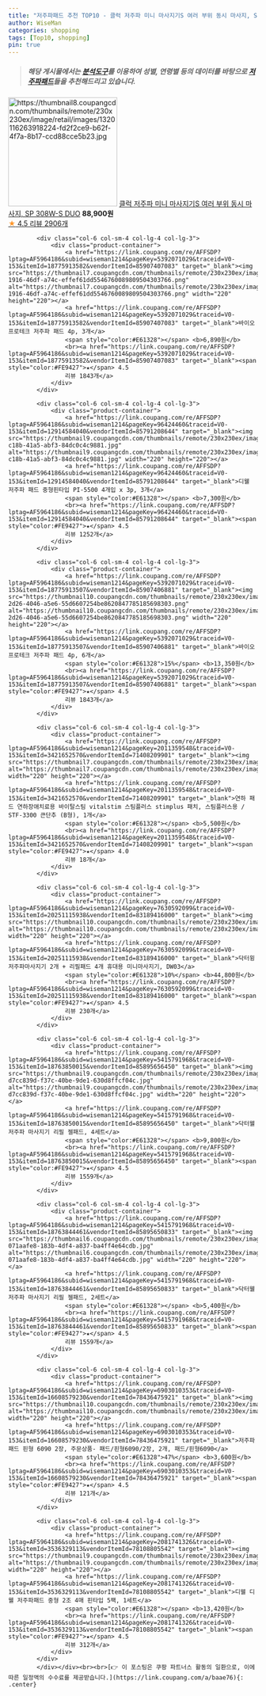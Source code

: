 ```yaml
---
title: "저주파패드 추천 TOP10 - 클럭 저주파 미니 마사지기S 여러 부위 동시 마사지, SP 308W-S DUO"
author: WiseMan
categories: shopping
tags: [Top10, shopping]
pin: true
---
```


> ##### 해당 게시물에서는 [**분석도구**](https://itemscout.io/)를 이용하여 **성별**, **연령별** 등의 데이터를 바탕으로 [**저주파패드**](https://link.coupang.com/a/baae76)들을 추천해드리고 있습니다.
<div class="container"><div class="row">
            <div class="col-6 col-sm-4 col-lg-4 col-lg-3">
                <div class="product-container">
                    <a href="https://link.coupang.com/re/AFFSDP?lptag=AF5964186&subid=wiseman1214&pageKey=5677639010&traceid=V0-153&itemId=9368129326&vendorItemId=5540251357" target="_blank"><img src="https://thumbnail8.coupangcdn.com/thumbnails/remote/230x230ex/image/retail/images/1320116263918224-fd2f2ce9-b62f-4f7a-8b17-ccd88cce5b23.jpg" alt="https://thumbnail8.coupangcdn.com/thumbnails/remote/230x230ex/image/retail/images/1320116263918224-fd2f2ce9-b62f-4f7a-8b17-ccd88cce5b23.jpg" width="220" height="220"></a>
                    <a href="https://link.coupang.com/re/AFFSDP?lptag=AF5964186&subid=wiseman1214&pageKey=5677639010&traceid=V0-153&itemId=9368129326&vendorItemId=5540251357" target="_blank">클럭 저주파 미니 마사지기S 여러 부위 동시 마사지, SP 308W-S DUO</a>
                    <span style="color:#E61328"></span> <b>88,900원</b>
                    <br><a href="https://link.coupang.com/re/AFFSDP?lptag=AF5964186&subid=wiseman1214&pageKey=5677639010&traceid=V0-153&itemId=9368129326&vendorItemId=5540251357" target="_blank"><span style="color:#FE9427">★</span> 4.5
                    리뷰 2906개</a>
                </div>
            </div>
            
            <div class="col-6 col-sm-4 col-lg-4 col-lg-3">
                <div class="product-container">
                    <a href="https://link.coupang.com/re/AFFSDP?lptag=AF5964186&subid=wiseman1214&pageKey=5392071029&traceid=V0-153&itemId=18775913582&vendorItemId=85907407083" target="_blank"><img src="https://thumbnail7.coupangcdn.com/thumbnails/remote/230x230ex/image/retail/images/6882e608-1916-46df-a74c-effef61dd5546760089809504303766.png" alt="https://thumbnail7.coupangcdn.com/thumbnails/remote/230x230ex/image/retail/images/6882e608-1916-46df-a74c-effef61dd5546760089809504303766.png" width="220" height="220"></a>
                    <a href="https://link.coupang.com/re/AFFSDP?lptag=AF5964186&subid=wiseman1214&pageKey=5392071029&traceid=V0-153&itemId=18775913582&vendorItemId=85907407083" target="_blank">바이오프로테크 저주파 패드 4p, 3개</a>
                    <span style="color:#E61328"></span> <b>6,890원</b>
                    <br><a href="https://link.coupang.com/re/AFFSDP?lptag=AF5964186&subid=wiseman1214&pageKey=5392071029&traceid=V0-153&itemId=18775913582&vendorItemId=85907407083" target="_blank"><span style="color:#FE9427">★</span> 4.5
                    리뷰 1843개</a>
                </div>
            </div>
            
            <div class="col-6 col-sm-4 col-lg-4 col-lg-3">
                <div class="product-container">
                    <a href="https://link.coupang.com/re/AFFSDP?lptag=AF5964186&subid=wiseman1214&pageKey=96424460&traceid=V0-153&itemId=12914584040&vendorItemId=85791208644" target="_blank"><img src="https://thumbnail9.coupangcdn.com/thumbnails/remote/230x230ex/image/retail/images/2023/04/26/17/3/c77fa168-c18b-41a5-abf3-84dc0c4c9881.jpg" alt="https://thumbnail9.coupangcdn.com/thumbnails/remote/230x230ex/image/retail/images/2023/04/26/17/3/c77fa168-c18b-41a5-abf3-84dc0c4c9881.jpg" width="220" height="220"></a>
                    <a href="https://link.coupang.com/re/AFFSDP?lptag=AF5964186&subid=wiseman1214&pageKey=96424460&traceid=V0-153&itemId=12914584040&vendorItemId=85791208644" target="_blank">디웰 저주파 패드 중형핀타입 PI-5500 4개입 x 3p, 3개</a>
                    <span style="color:#E61328"></span> <b>7,300원</b>
                    <br><a href="https://link.coupang.com/re/AFFSDP?lptag=AF5964186&subid=wiseman1214&pageKey=96424460&traceid=V0-153&itemId=12914584040&vendorItemId=85791208644" target="_blank"><span style="color:#FE9427">★</span> 4.5
                    리뷰 1252개</a>
                </div>
            </div>
            
            <div class="col-6 col-sm-4 col-lg-4 col-lg-3">
                <div class="product-container">
                    <a href="https://link.coupang.com/re/AFFSDP?lptag=AF5964186&subid=wiseman1214&pageKey=5392071029&traceid=V0-153&itemId=18775913507&vendorItemId=85907406881" target="_blank"><img src="https://thumbnail10.coupangcdn.com/thumbnails/remote/230x230ex/image/retail/images/ba4bf922-2d26-4046-a5e6-55d6607254be8620847785185698303.png" alt="https://thumbnail10.coupangcdn.com/thumbnails/remote/230x230ex/image/retail/images/ba4bf922-2d26-4046-a5e6-55d6607254be8620847785185698303.png" width="220" height="220"></a>
                    <a href="https://link.coupang.com/re/AFFSDP?lptag=AF5964186&subid=wiseman1214&pageKey=5392071029&traceid=V0-153&itemId=18775913507&vendorItemId=85907406881" target="_blank">바이오프로테크 저주파 패드 4p, 6개</a>
                    <span style="color:#E61328">15%</span> <b>13,350원</b>
                    <br><a href="https://link.coupang.com/re/AFFSDP?lptag=AF5964186&subid=wiseman1214&pageKey=5392071029&traceid=V0-153&itemId=18775913507&vendorItemId=85907406881" target="_blank"><span style="color:#FE9427">★</span> 4.5
                    리뷰 1843개</a>
                </div>
            </div>
            
            <div class="col-6 col-sm-4 col-lg-4 col-lg-3">
                <div class="product-container">
                    <a href="https://link.coupang.com/re/AFFSDP?lptag=AF5964186&subid=wiseman1214&pageKey=2011359548&traceid=V0-153&itemId=3421652570&vendorItemId=71408209901" target="_blank"><img src="https://thumbnail7.coupangcdn.com/thumbnails/remote/230x230ex/image/vendor_inventory/f0a1/8f9e4dd28b8be9477ba4ccddccf91f88483c0d5afaf1901cc40562d94597.png" alt="https://thumbnail7.coupangcdn.com/thumbnails/remote/230x230ex/image/vendor_inventory/f0a1/8f9e4dd28b8be9477ba4ccddccf91f88483c0d5afaf1901cc40562d94597.png" width="220" height="220"></a>
                    <a href="https://link.coupang.com/re/AFFSDP?lptag=AF5964186&subid=wiseman1214&pageKey=2011359548&traceid=V0-153&itemId=3421652570&vendorItemId=71408209901" target="_blank">연하 패드 연하장애치료용 바이탈스팀﻿ vitalstim 스팀플러스 stimplus 패치, 스팀플러스용 / STF-3300 큰단추 (B형), 1개</a>
                    <span style="color:#E61328"></span> <b>5,500원</b>
                    <br><a href="https://link.coupang.com/re/AFFSDP?lptag=AF5964186&subid=wiseman1214&pageKey=2011359548&traceid=V0-153&itemId=3421652570&vendorItemId=71408209901" target="_blank"><span style="color:#FE9427">★</span> 4.0
                    리뷰 18개</a>
                </div>
            </div>
            
            <div class="col-6 col-sm-4 col-lg-4 col-lg-3">
                <div class="product-container">
                    <a href="https://link.coupang.com/re/AFFSDP?lptag=AF5964186&subid=wiseman1214&pageKey=7630592099&traceid=V0-153&itemId=20251115938&vendorItemId=83189416000" target="_blank"><img src="https://thumbnail10.coupangcdn.com/thumbnails/remote/230x230ex/image/vendor_inventory/786f/e1fcccb4f91a49d815e77893e26bb4f026cda5fc7d42f4e583bd48dae5d0.jpg" alt="https://thumbnail10.coupangcdn.com/thumbnails/remote/230x230ex/image/vendor_inventory/786f/e1fcccb4f91a49d815e77893e26bb4f026cda5fc7d42f4e583bd48dae5d0.jpg" width="220" height="220"></a>
                    <a href="https://link.coupang.com/re/AFFSDP?lptag=AF5964186&subid=wiseman1214&pageKey=7630592099&traceid=V0-153&itemId=20251115938&vendorItemId=83189416000" target="_blank">닥터윙 저주파마사지기 2개 + 리필패드 4개 휴대용 미니마사지기, DW03</a>
                    <span style="color:#E61328">10%</span> <b>44,800원</b>
                    <br><a href="https://link.coupang.com/re/AFFSDP?lptag=AF5964186&subid=wiseman1214&pageKey=7630592099&traceid=V0-153&itemId=20251115938&vendorItemId=83189416000" target="_blank"><span style="color:#FE9427">★</span> 4.5
                    리뷰 230개</a>
                </div>
            </div>
            
            <div class="col-6 col-sm-4 col-lg-4 col-lg-3">
                <div class="product-container">
                    <a href="https://link.coupang.com/re/AFFSDP?lptag=AF5964186&subid=wiseman1214&pageKey=5415791968&traceid=V0-153&itemId=18763850015&vendorItemId=85895656450" target="_blank"><img src="https://thumbnail9.coupangcdn.com/thumbnails/remote/230x230ex/image/retail/images/1433394918349755-d7cc839d-f37c-40be-9de1-630d8ffcf04c.jpg" alt="https://thumbnail9.coupangcdn.com/thumbnails/remote/230x230ex/image/retail/images/1433394918349755-d7cc839d-f37c-40be-9de1-630d8ffcf04c.jpg" width="220" height="220"></a>
                    <a href="https://link.coupang.com/re/AFFSDP?lptag=AF5964186&subid=wiseman1214&pageKey=5415791968&traceid=V0-153&itemId=18763850015&vendorItemId=85895656450" target="_blank">닥터웰 저주파 마사지기 리필 젤패드, 4세트</a>
                    <span style="color:#E61328"></span> <b>9,800원</b>
                    <br><a href="https://link.coupang.com/re/AFFSDP?lptag=AF5964186&subid=wiseman1214&pageKey=5415791968&traceid=V0-153&itemId=18763850015&vendorItemId=85895656450" target="_blank"><span style="color:#FE9427">★</span> 4.5
                    리뷰 1559개</a>
                </div>
            </div>
            
            <div class="col-6 col-sm-4 col-lg-4 col-lg-3">
                <div class="product-container">
                    <a href="https://link.coupang.com/re/AFFSDP?lptag=AF5964186&subid=wiseman1214&pageKey=5415791968&traceid=V0-153&itemId=18763844461&vendorItemId=85895650833" target="_blank"><img src="https://thumbnail6.coupangcdn.com/thumbnails/remote/230x230ex/image/retail/images/1433405924033658-071aafe8-183b-4df4-a837-ba4ff4e64cdb.jpg" alt="https://thumbnail6.coupangcdn.com/thumbnails/remote/230x230ex/image/retail/images/1433405924033658-071aafe8-183b-4df4-a837-ba4ff4e64cdb.jpg" width="220" height="220"></a>
                    <a href="https://link.coupang.com/re/AFFSDP?lptag=AF5964186&subid=wiseman1214&pageKey=5415791968&traceid=V0-153&itemId=18763844461&vendorItemId=85895650833" target="_blank">닥터웰 저주파 마사지기 리필 젤패드, 2세트</a>
                    <span style="color:#E61328"></span> <b>5,400원</b>
                    <br><a href="https://link.coupang.com/re/AFFSDP?lptag=AF5964186&subid=wiseman1214&pageKey=5415791968&traceid=V0-153&itemId=18763844461&vendorItemId=85895650833" target="_blank"><span style="color:#FE9427">★</span> 4.5
                    리뷰 1559개</a>
                </div>
            </div>
            
            <div class="col-6 col-sm-4 col-lg-4 col-lg-3">
                <div class="product-container">
                    <a href="https://link.coupang.com/re/AFFSDP?lptag=AF5964186&subid=wiseman1214&pageKey=6903010353&traceid=V0-153&itemId=16608579230&vendorItemId=78436475921" target="_blank"><img src="https://thumbnail10.coupangcdn.com/thumbnails/remote/230x230ex/image/vendor_inventory/ee42/16b953a178112ca6a84fc49550ad7a072da931d4c492e7a09452aa48e86f.jpg" alt="https://thumbnail10.coupangcdn.com/thumbnails/remote/230x230ex/image/vendor_inventory/ee42/16b953a178112ca6a84fc49550ad7a072da931d4c492e7a09452aa48e86f.jpg" width="220" height="220"></a>
                    <a href="https://link.coupang.com/re/AFFSDP?lptag=AF5964186&subid=wiseman1214&pageKey=6903010353&traceid=V0-153&itemId=16608579230&vendorItemId=78436475921" target="_blank">저주파 패드 핀형 6090 2장, 주문상품- 패드/핀형6090/2장, 2개, 패드/핀형6090</a>
                    <span style="color:#E61328">47%</span> <b>3,600원</b>
                    <br><a href="https://link.coupang.com/re/AFFSDP?lptag=AF5964186&subid=wiseman1214&pageKey=6903010353&traceid=V0-153&itemId=16608579230&vendorItemId=78436475921" target="_blank"><span style="color:#FE9427">★</span> 4.5
                    리뷰 121개</a>
                </div>
            </div>
            
            <div class="col-6 col-sm-4 col-lg-4 col-lg-3">
                <div class="product-container">
                    <a href="https://link.coupang.com/re/AFFSDP?lptag=AF5964186&subid=wiseman1214&pageKey=2081741326&traceid=V0-153&itemId=3536329113&vendorItemId=78108805542" target="_blank"><img src="https://thumbnail9.coupangcdn.com/thumbnails/remote/230x230ex/image/vendor_inventory/699f/b7d611417601ec1d8cdf7847dfc7b68c133757a632dca568e64c61e0663f.jpg" alt="https://thumbnail9.coupangcdn.com/thumbnails/remote/230x230ex/image/vendor_inventory/699f/b7d611417601ec1d8cdf7847dfc7b68c133757a632dca568e64c61e0663f.jpg" width="220" height="220"></a>
                    <a href="https://link.coupang.com/re/AFFSDP?lptag=AF5964186&subid=wiseman1214&pageKey=2081741326&traceid=V0-153&itemId=3536329113&vendorItemId=78108805542" target="_blank">디웰 디웰 저주파패드 중형 2조 4매 핀타입 5팩, 1세트</a>
                    <span style="color:#E61328"></span> <b>13,420원</b>
                    <br><a href="https://link.coupang.com/re/AFFSDP?lptag=AF5964186&subid=wiseman1214&pageKey=2081741326&traceid=V0-153&itemId=3536329113&vendorItemId=78108805542" target="_blank"><span style="color:#FE9427">★</span> 4.5
                    리뷰 312개</a>
                </div>
            </div>
            </div></div><br><br>[👉 이 포스팅은 쿠팡 파트너스 활동의 일환으로, 이에 따른 일정액의 수수료를 제공받습니다.](https://link.coupang.com/a/baae76){: .center}